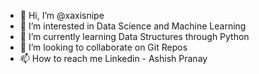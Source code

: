 - 👋 Hi, I’m @xaxisnipe
- 👀 I’m interested in Data Science and Machine Learning
- 🌱 I’m currently learning Data Structures through Python
- 💞️ I’m looking to collaborate on Git Repos
- 📫 How to reach me Linkedin - Ashish Pranay

<!---
xaxisnipe/xaxisnipe is a ✨ special ✨ repository because its `README.md` (this file) appears on your GitHub profile.
You can click the Preview link to take a look at your changes.
--->

